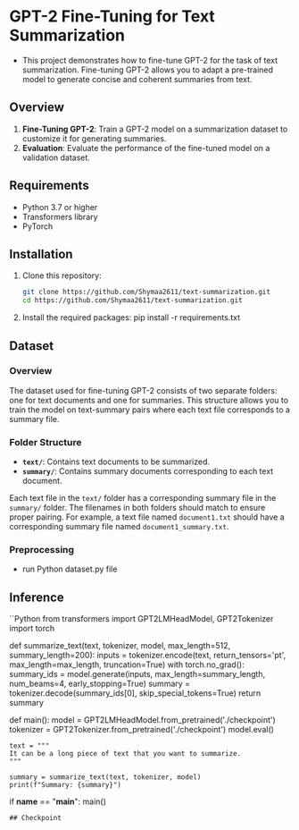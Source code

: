# GPT-2 Fine-Tuning for Text Summarization
- This project demonstrates how to fine-tune GPT-2 for the task of text summarization. 
  Fine-tuning GPT-2 allows you to adapt a pre-trained model to generate concise and coherent summaries from text.

## Overview

1. **Fine-Tuning GPT-2**: Train a GPT-2 model on a summarization dataset to customize it for generating summaries.
2. **Evaluation**: Evaluate the performance of the fine-tuned model on a validation dataset.

## Requirements

- Python 3.7 or higher
- Transformers library
- PyTorch
## Installation

1. Clone this repository:
   ```bash
   git clone https://github.com/Shymaa2611/text-summarization.git
   cd https://github.com/Shymaa2611/text-summarization.git
   ```
2. Install the required packages:
   pip install -r requirements.txt

## Dataset

### Overview

The dataset used for fine-tuning GPT-2 consists of two separate folders: one for text documents and one for summaries. This structure allows you to train the model on text-summary pairs where each text file corresponds to a summary file.

### Folder Structure

- **`text/`**: Contains text documents to be summarized.
- **`summary/`**: Contains summary documents corresponding to each text document.

Each text file in the `text/` folder has a corresponding summary file in the `summary/` folder. The filenames in both folders should match to ensure proper pairing. For example, a text file named `document1.txt` should have a corresponding summary file named `document1_summary.txt`.

### Preprocessing 
  - run Python dataset.py file 

## Inference
 ``Python
    from transformers import GPT2LMHeadModel, GPT2Tokenizer
    import torch

   def summarize_text(text, tokenizer, model, max_length=512, summary_length=200):
    inputs = tokenizer.encode(text, return_tensors='pt', max_length=max_length, truncation=True)
    with torch.no_grad():
        summary_ids = model.generate(inputs, max_length=summary_length, num_beams=4, early_stopping=True)
    summary = tokenizer.decode(summary_ids[0], skip_special_tokens=True)
    return summary
 
  def main():
    model = GPT2LMHeadModel.from_pretrained('./checkpoint')
    tokenizer = GPT2Tokenizer.from_pretrained('./checkpoint')
    model.eval()  

    text = """
    It can be a long piece of text that you want to summarize.
    """
    
    summary = summarize_text(text, tokenizer, model)
    print(f"Summary: {summary}")

if __name__ == "__main__":
    main()

   
   ```
## Checkpoint
